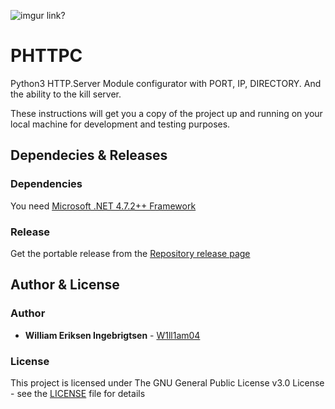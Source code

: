 ![imgur link?](https://i.imgur.com/1iOL5ZV.png)

# PHTTPC
Python3 HTTP.Server Module configurator with PORT, IP, DIRECTORY. And the ability to the kill server.

These instructions will get you a copy of the project up and running on your local machine for development and testing purposes.

## Dependecies & Releases

### Dependencies

You need [Microsoft .NET 4.7.2++ Framework](https://dotnet.microsoft.com/download/dotnet-framework)

### Release

Get the portable release from the [Repository release page](https://github.com/W1ll1am04/PHTTPC/releases)

## Author & License

### Author

* **William Eriksen Ingebrigtsen** - [W1ll1am04](https://github.com/W1ll1am04)

### License

This project is licensed under The GNU General Public License v3.0 License - see the [LICENSE](LICENSE) file for details
